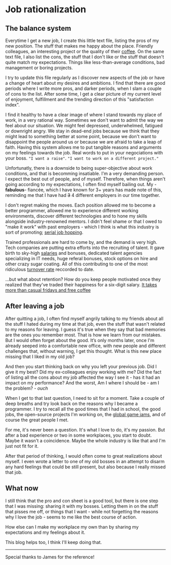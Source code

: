 	 	 	
# Job rationalization

## The balance system

Everytime I get a new job, I create this little text file, listing the pros of my new position. The stuff that makes me happy about the place. Friendly colleagues, an interesting project or the quality of their [coffee](http://www.businessinsider.com/the-one-office-perk-you-must-splurge-on-2011-3). On the same text file, I also list the cons, the stuff that I don't like or the stuff that doesn't quite match my expectations. Things like less-than-average conditions, bad management or boring projects.

I try to update this file regularly as I discover new aspects of the job or have a change of heart about my desires and ambitions. I find that there are good periods where I write more pros, and darker periods, when I slam a couple of cons to the list. After some time, I get a clear picture of my current level of enjoyment, fulfillment and the trending direction of this "satisfaction index".

I find it healthy to have a clear image of where I stand towards my place of work, in a very rational way. Sometimes we don't want to admit the way we feel about our situation. We might feel depressed, underwhelmed, fatigued or downright angry. We stay in dead-end jobs because we think that they might lead to something better at some point, because we don't want to disappoint the people around us or because we are afraid to take a leap of faith. Having this system allows me to put tangible reasons and arguments on my feelings towards the job. Real words to put in your negociations with your boss. `"I want a raise"`. `"I want to work on a different project."`

Unfortunatly, there is a downside to being super-objective about work conditions, and that is becomming insatiable. I'm a very demanding person. I expect the best out of people, and of myself. Therefore, when things aren't going according to my expectations, I often find myself bailing out. My -**fabulous**- fiancée, which I have known for 3+ years has made note of this, reminding me that I have had ~~3~~ 4 different employers in our time together.

I don't regret making the moves. Each position allowed me to become a better programmer, allowed me to experience different working environments, discover different technologies and to hone my skills alongside industry-renowned mentors. I didn't feel shame or that I owed to "make it work" with past employers - which I think is what this industry is sort of promoting; [serial job hopping](http://www.cnbc.com/2015/09/15/job-hopping-can-boost-your-career-if-you-do-it-right.html).

Trained professionals are hard to come by, and the demand is very high. Tech companies are putting extra efforts into the recruiting of talent. It gave birth to sky-high [salaries](http://www.worldsalaries.org/computerprogrammer.shtml) and bonuses, dedicated talent agencies specializing in IT needs, huge referal bonuses, stock options on hire and other crazy sugar coating. All of this contributing to one of the most ridiculous [turnover rate](http://www.techrepublic.com/blog/career-management/tech-companies-have-highest-turnover-rate/) reccorded to date.

...but what about retention? How do you keep people motivated once they realized that they've traded their happiness for a six-digit salary.
[It takes more than casual fridays and free coffee](http://www.amazon.com/Takes-More-Casual-Fridays-Coffee/dp/1137526947/ref=sr_1_1?ie=UTF8&qid=1453941721)

## After leaving a job

After quitting a job, I often find myself angrily talking to my friends about all the stuff I hated during my time at that job, even the stuff that wasn't related to my reasons for leaving. I guess it's true when they say that bad memories are the ones you remember most. That is how we learn from our mistakes. But I would often forget about the good. It’s only months later, once I'm already seeped into a comfortable new office, with new people and different challenges that, without warning, I get this thought. What is this new place missing that I liked in my old job?

And then you start thinking back on why you left your previous job. Did I give it my best? Did my ex-colleagues enjoy working with me? Did the fact of listing all the cons about my job affected the way I see it - has it had an impact on my performance? And the worst, Am I where I should be - am I the problem? - *ouch*

When I get to that last question, I need to sit for a moment. Take a couple of deep breaths and try look back on the reasons why I became a programmer. I try to recall all the good times that I had in school, the good jobs, the open-source projects I'm working on, the [global game jams](http://globalgamejam.org/), and of course the great people I met.

For me, it's never been a question. It's what I love to do, it's my passion. But after a bad experience or two in some workplaces, you start to doubt. Maybe it wasn't a coincidence. Maybe the whole industry is like that and I'm just not fit for it.

After that period of thinking, I would often come to great realizations about myself. I even wrote a letter to one of my old bosses in an attempt to disarm any hard feelings that could be still present, but also because I really missed that job.

## What now

I still think that the pro and con sheet is a good tool, but there is one step that I was missing: sharing it with my bosses. Letting them in on the stuff that pisses me off, or things that I want - while not forgetting the reasons why I love the job - seems to me like the best course of action.

How else can I make my workplace my own than by sharing my expectations and my feelings about it.



This blog helps too, I think I'll keep doing that.

---

Special thanks to James for the reference!

